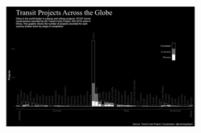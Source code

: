 ![Week 1 2021, transit costs](https://github.com/charlie-gallagher/tidy-tuesday/blob/master/transit_costs/transit_costs.png)
